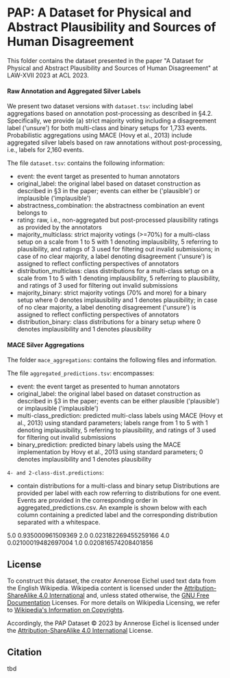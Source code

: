 # PAP: A Dataset for Physical and Abstract Plausibility and Sources of Human Disagreement

This folder contains the dataset presented in the paper "A Dataset for Physical and Abstract Plausibility and Sources of Human Disagreement" at LAW-XVII 2023 at ACL 2023. 

#### Raw Annotation and Aggregated Silver Labels
We present two dataset versions with ```dataset.tsv```: including label aggregations based on annotation post-processing as described in §4.2.
Specifically, we provide (a) strict majority voting including a disagreement label ('unsure') for both multi-class and binary setups for 1,733 events.
Probabilistic aggregations using MACE (Hovy et al., 2013) include aggregated silver labels based on raw annotations without post-processing, i.e., labels for 2,160 events.

The file ```dataset.tsv```: contains the following information:
- event: the event target as presented to human annotators
- original_label: the original label based on dataset construction as described in §3 in the paper; events can either be ('plausible') or implausible ('implausible')
- abstractness_combination: the abstractness combination an event belongs to
- rating: raw, i.e., non-aggregated but post-processed plausibility ratings as provided by the annotators
- majority_multiclass: strict majority votings (>=70%) for a multi-class setup on a scale from 1 to 5 with 1 denoting implausibility, 5 referring to plausibility, and ratings of 3 used for filtering out invalid submissions; in case of no clear majority, a label denoting disagreement ('unsure') is assigned to reflect conflicting perspectives of annotators
- distribution_multiclass: class distributions for a multi-class setup on a scale from 1 to 5 with 1 denoting implausibility, 5 referring to plausibility, and ratings of 3 used for filtering out invalid submissions
- majority_binary: strict majority votings (70% and more) for a binary setup where 0 denotes implausibility and 1 denotes plausibility; in case of no clear majority, a label denoting disagreement ('unsure') is assigned to reflect conflicting perspectives of annotators
- distribution_binary: class distributions for a binary setup where 0 denotes implausibility and 1 denotes plausibility

#### MACE Silver Aggregations 
The folder ```mace_aggregations```: contains the following files and information.

The file ```aggregated_predictions.tsv```: encompasses:
- event: the event target as presented to human annotators
- original_label: the original label based on dataset construction as described in §3 in the paper; events can be either plausible ('plausible') or implausible ('implausible')
- multi-class_prediction: predicted multi-class labels using MACE (Hovy et al., 2013) using standard parameters; labels range from 1 to 5 with 1 denoting implausibility, 5 referring to plausibility, and ratings of 3 used for filtering out invalid submissions
- binary_prediction: predicted binary labels using the MACE implementation by Hovy et al., 2013 using standard parameters; 0 denotes implausibility and 1 denotes plausibility

```4- and 2-class-dist.predictions```:
- contain distributions for a multi-class and binary setup
Distributions are provided per label with each row referring to distributions for one event.
Events are provided in the corresponding order in aggregated_predictions.csv.
An example is shown below with each column containing a predicted label and the corresponding distribution separated with a whitespace.

5.0 0.935000961509369	2.0 0.023182269455259166	4.0 0.02100019482697004	1.0 0.020816574208401856

## License 
To construct this dataset, the creator Annerose Eichel used text data from the English Wikipedia. Wikipedia content is licensed under the [Attribution-ShareAlike 4.0 International](https://en.wikipedia.org/wiki/Wikipedia:Text_of_the_Creative_Commons_Attribution-ShareAlike_3.0_Unported_License) and, unless stated otherwise, the [GNU Free Documentation](https://en.wikipedia.org/wiki/Wikipedia:Text_of_the_GNU_Free_Documentation_License) Licenses.
For more details on Wikipedia Licensing, we refer to [Wikipedia's Information on Copyrights](https://en.wikipedia.org/wiki/Wikipedia:Copyrights).

Accordingly, the PAP Dataset © 2023 by Annerose Eichel is licensed under the [Attribution-ShareAlike 4.0 International](https://creativecommons.org/licenses/by-sa/4.0/?ref=chooser-v1) License.

## Citation
tbd
